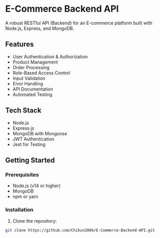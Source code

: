 # E-Commerce Backend API

A robust RESTful API (Backend) for an E-commerce platform built with Node.js, Express, and MongoDB.

## Features

- User Authentication & Authorization
- Product Management
- Order Processing
- Role-Based Access Control
- Input Validation
- Error Handling
- API Documentation
- Automated Testing

## Tech Stack

- Node.js
- Express.js
- MongoDB with Mongoose
- JWT Authentication
- Jest for Testing

## Getting Started

### Prerequisites

- Node.js (v14 or higher)
- MongoDB
- npm or yarn

### Installation

1. Clone the repository:
```bash
git clone https://github.com/Chikun2004/E-Commerce-Backend-API.git
